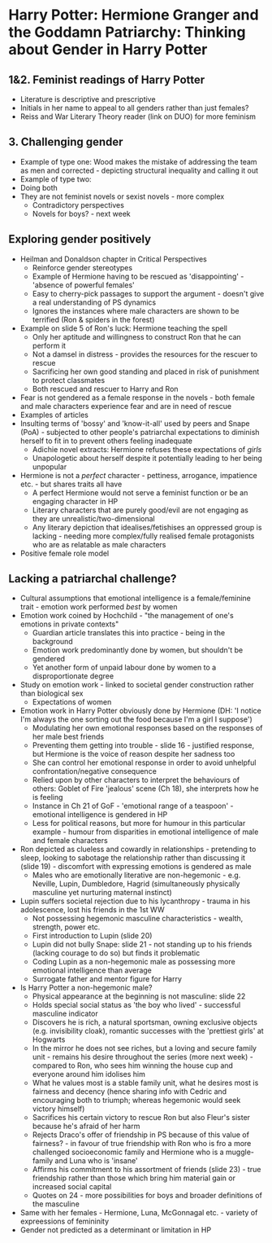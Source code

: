 # Harry Potter: Hermione Granger and the Goddamn Patriarchy: Thinking about Gender in Harry Potter
## 1&2. Feminist readings of Harry Potter
* Literature is descriptive and prescriptive 
* Initials in her name to appeal to all genders rather than just females?
* Reiss and War Literary Theory reader (link on DUO) for more feminism
## 3. Challenging gender
* Example of type one: Wood makes the mistake of addressing the team as men and corrected - depicting structural inequality and calling it out
* Example of type two: 
* Doing both
* They are not feminist novels or sexist novels - more complex
    * Contradictory perspectives
    * Novels for boys? - next week
## Exploring gender positively
* Heilman and Donaldson chapter in Critical Perspectives
    * Reinforce gender stereotypes 
    * Example of Hermione having to be rescued as 'disappointing' - 'absence of powerful females'
    * Easy to cherry-pick passages to support the argument - doesn't give a real understanding of PS dynamics
    * Ignores the instances where male characters are shown to be terrified (Ron & spiders in the forest)
* Example on slide 5 of Ron's luck: Hermione teaching the spell
    * Only her aptitude and willingness to construct Ron that he can perform it 
    * Not a damsel in distress - provides the resources for the rescuer to rescue 
    * Sacrificing her own good standing and placed in risk of punishment to protect classmates  
    * Both rescued and rescuer to Harry and Ron
* Fear is not gendered as a female response in the novels - both female and male characters experience fear and are in need of rescue
* Examples of articles
* Insulting terms of 'bossy' and 'know-it-all' used by peers and Snape (PoA) - subjected to other people's patriarchal expectations to diminish herself to fit in to prevent others feeling inadequate
    * Adichie novel extracts: Hermione refuses these expectations of *girls*
    * Unapologetic about herself despite it potentially leading to her being unpopular
* Hermione is not a *perfect* character - pettiness, arrogance, impatience etc. - but shares traits all have
    * A perfect Hermione would not serve a feminist function or be an engaging character in HP 
    * Literary characters that are purely good/evil are not engaging as they are unrealistic/two-dimensional
    * Any literary depiction that idealises/fetishises an oppressed group is lacking - needing more complex/fully realised female protagonists who are as relatable as male characters
* Positive female role model

## Lacking a patriarchal challenge?
* Cultural assumptions that emotional intelligence is a female/feminine trait - emotion work performed *best* by women
* Emotion work coined by Hochchild - "the management of one's emotions in private contexts"
    * Guardian article translates this into practice - being in the background
    * Emotion work predominantly done by women, but shouldn't be gendered
    * Yet another form of unpaid labour done by women to a disproportionate degree
* Study on emotion work - linked to societal gender construction rather than biological sex 
    * Expectations of women
* Emotion work in Harry Potter obviously done by Hermione (DH: 'I notice I'm always the one sorting out the food because I'm a girl I suppose')
    * Modulating her own emotional responses based on the responses of her male best friends
    * Preventing them getting into trouble - slide 16 - justified response, but Hermione is the voice of reason despite her sadness too
    * She can control her emotional response in order to avoid unhelpful confrontation/negative consequence
    * Relied upon by other characters to interpret the behaviours of others: Goblet of Fire 'jealous' scene (Ch 18), she interprets how he is feeling
    * Instance in Ch 21 of GoF - 'emotional range of a teaspoon' - emotional intelligence is gendered in HP
    * Less for political reasons, but more for humour in this particular example - humour from disparities in emotional intelligence of male and female characters
* Ron depicted as clueless and cowardly in relationships - pretending to sleep, looking to sabotage the relationship rather than discussing it (slide 19) - discomfort with expressing emotions is gendered as male
    * Males who are emotionally literative are non-hegemonic - e.g. Neville, Lupin, Dumbledore, Hagrid (simultaneously physically masculine yet nurturing maternal instinct)
* Lupin suffers societal rejection due to his lycanthropy - trauma in his adolescence, lost his friends in the 1st WW 
    * Not possessing hegemonic masculine characteristics - wealth, strength, power etc. 
    * First introduction to Lupin (slide 20)
    * Lupin did not bully Snape: slide 21 - not standing up to his friends (lacking courage to do so) but finds it problematic 
    * Coding Lupin as a non-hegemonic male as possessing more emotional intelligence than average
    * Surrogate father and mentor figure for Harry 
* Is Harry Potter a non-hegemonic male?
    * Physical appearance at the beginning is not masculine: slide 22
    * Holds special social status as 'the boy who lived' - successful masculine indicator
    * Discovers he is rich, a natural sportsman, owning exclusive objects (e.g. invisibility cloak), romantic successes with the 'prettiest girls' at Hogwarts
    * In the mirror he does not see riches, but a loving and secure family unit - remains his desire throughout the series (more next week) - compared to Ron, who sees him winning the house cup and everyone around him idolises him
    * What he values most is a stable family unit, what he desires most is fairness and decency (hence sharing info with Cedric and encouraging both to triumph; whereas hegemonic would seek victory himself)
    * Sacrifices his certain victory to rescue Ron but also Fleur's sister because he's afraid of her harm 
    * Rejects Draco's offer of friendship in PS because of this value of fairness? - in favour of true friendship with Ron who is fro a more challenged socioeconomic family and Hermione who is a muggle-family and Luna who is 'insane' 
    * Affirms his commitment to his assortment of friends (slide 23) - true friendship rather than those which bring him material gain or increased social capital
    * Quotes on 24 - more possibilities for boys and broader definitions of the masculine
* Same with her females - Hermione, Luna, McGonnagal etc. - variety of expreessions of femininity
* Gender not predicted as a determinant or limitation in HP 
    
    

    
